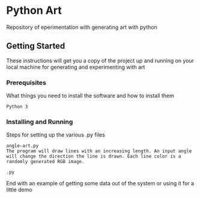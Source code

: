 # Python Art

Repository of eperimentation with generating art with python

## Getting Started

These instructions will get you a copy of the project up and running on your local machine for generating and experimenting with art

### Prerequisites

What things you need to install the software and how to install them

```
Python 3
```

### Installing and Running

Steps for setting up the various .py files

```
angle-art.py
The program will draw lines with an increasing length. An input angle will change the direction the line is drawn. Each line color is a randomly generated RGB image. 

 ```

```
.py
```

End with an example of getting some data out of the system or using it for a little demo
